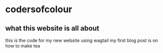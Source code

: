 # codersofcolour
## what this website is all about
this is the code for my new website using wagtail 
my first blog post is on how to make tea

